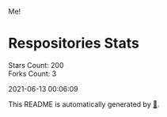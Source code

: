 Me!

# Respositories Stats
Stars Count: 200  
Forks Count: 3

2021-06-13 00:06:09  

This README is automatically generated by [🐰](https://github.com/rnitta/rnitta).
